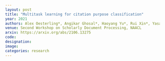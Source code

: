 ```yaml
---
layout: post
title: "Multitask learning for citation purpose classification"
year: 2021
authors: Alex Oesterling*, Angikar Ghosal*, Haoyang Yu*, Rui Xin*, Yasa Baig*, Lesia Semenova, and Cynthia Rudin
venue: Second Workshop on Scholarly Document Processing, NAACL
arxiv: https://arxiv.org/abs/2106.13275
code: 
designation: 
image:
categories: research
---
```

